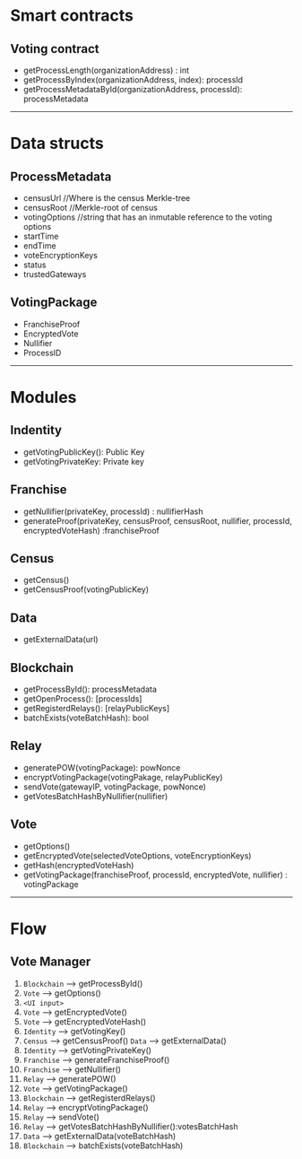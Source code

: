 
# Smart contracts

## Voting contract
+ getProcessLength(organizationAddress) : int
+ getProcessByIndex(organizationAddress, index): processId
+ getProcessMetadataById(organizationAddress, processId): processMetadata

---

# Data structs

## ProcessMetadata
+ censusUrl //Where is the census Merkle-tree
+ censusRoot //Merkle-root of census
+ votingOptions //string that has an inmutable reference to the voting options
+ startTime
+ endTime
+ voteEncryptionKeys
+ status
+ trustedGateways

## VotingPackage
+ FranchiseProof
+ EncryptedVote
+ Nullifier
+ ProcessID

---

# Modules

## Indentity
+ getVotingPublicKey(): Public Key
+ getVotingPrivateKey: Private key

## Franchise 
+ getNullifier(privateKey, processId) : nullifierHash
+ generateProof(privateKey, censusProof, censusRoot, nullifier, processId, encryptedVoteHash) :franchiseProof

## Census
+ getCensus()
+ getCensusProof(votingPublicKey)

## Data
+ getExternalData(url)

## Blockchain
+ getProcessById(): processMetadata
+ getOpenProcess(): [processIds]
+ getRegisterdRelays(): [relayPublicKeys]
+ batchExists(voteBatchHash): bool

## Relay
+ generatePOW(votingPackage): powNonce
+ encryptVotingPackage(votingPakage, relayPublicKey)
+ sendVote(gatewayIP, votingPackage, powNonce)
+ getVotesBatchHashByNullifier(nullifier)

## Vote
+ getOptions()
+ getEncryptedVote(selectedVoteOptions, voteEncryptionKeys)
+ getHash(encryptedVoteHash)
+ getVotingPackage(franchiseProof, processId, encryptedVote, nullifier) : votingPackage

---

# Flow

## Vote Manager

1. `Blockchain` --> getProcessById()
2. `Vote` --> getOptions()
3. `<UI input>`
4. `Vote` --> getEncryptedVote()
5. `Vote` --> getEncryptedVoteHash()
6. `Identity` --> getVotingKey()
7. `Census` --> getCensusProof() `Data` --> getExternalData()
8. `Identity` --> getVotingPrivateKey()
9. `Franchise` --> generateFranchiseProof()
10. `Franchise` --> getNullifier()
11. `Relay` --> generatePOW()
12. `Vote` --> getVotingPackage()
13. `Blockchain` --> getRegisterdRelays()
14. `Relay` --> encryptVotingPackage()
15. `Relay` --> sendVote()
16. `Relay` --> getVotesBatchHashByNullifier():votesBatchHash
17. `Data` --> getExternalData(voteBatchHash)
18. `Blockchain` --> batchExists(voteBatchHash)

